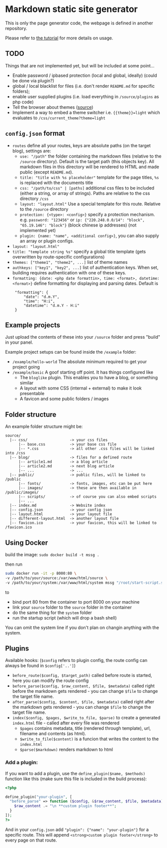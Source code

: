 # Markdown static site generator

This is only the page generator code, the webpage is defined in another repository.

Please refer to [the tutorial](tutorial.md) for more details on usage.

## TODO

Things that are not implemented yet, but will be included at some point...

 - Enable password / ipbased protection (local and global, ideally) (could be done via plugin?)
 - global / local blacklist for files (i.e. don't render `README.md` for specific folders);
 - enable user supplied plugins (i.e. load everything in `/source/plugins` as php code)
 - Tell the browser about themes ([source](https://developer.mozilla.org/en-US/docs/Web/HTML/Element/link#Providing_alternative_stylesheets))
 - Implement a way to embed a theme switcher i.e. `{{theme}}=light` which evaluates to `/css/current_theme?theme=light`

## `config.json` format

 - `routes` define all your routes, keys are absolute paths (on the target blog), settings are:
   - `use: "/path"` the folder containing the markdown files (relative to the `/source` directory). Default is the target path (this objects key). All markdown files in this directory will be rendered to HTML and made public (except `README.md`).
   - `title: "title with %s placeholder"` template for the page titles, `%s` is replaced with the documents title
   - `css: "/path/to/css" | [paths]` additional css files to be included (either a string, or array of strings). Paths are relative to the css directory `/css`
   - `layout: "layout.html"` Use a special template for this route. Relative to the `/source` directory
   - `protection: {<type>: <config>}` specify a protection mechanism. e.g. `password: "123456"` or `ip: {"220.248.0.0/14": "block", "65.19.146": "block"}` (block chinese ip addresses) (not implemented yet)
   - `plugin: {name: "name", <additional config>}`, you can also supply an array or plugin configs.
 - `layout: "layout.html"`
 - `title: "template string %s"` specify a global title template  (gets overwritten by route-specific configurations)
 - `themes: ["theme1", "theme2", ...]` list of theme names
 - `authkeys: ["key1", "key2", ...]` list of authentication keys. When set, building requires authentication with one of these keys.
 - `formatting: {date: <php date formattin>, time: <format>, datetime: <format>}` define formatting for displaying and parsing dates. Default is
   ```
    "formatting": {
        "date": "d.m.Y",
        "time": "H:i",
        "datetime": "d.m.Y - H:i"
    }
    ```

## Example projects

Just upload the contents of these into your `/source` folder and press "build" in your panel.

Example project setups can be found inside the `/example` folder:
 - `/example/hello-world` The absolute minimum required to get your project going
 - `/example/basic` A goof starting off point. It has things configured like
   - The `bloglike` plugin. This enables you to have a blog, or something similar
   - A layout with some CSS (internal + external) to make it look presentable
   - A favicon and some public folders / images


## Folder structure

An example folder structure might be:

```
source/
  |-- css/                   -> your css files
      |-- base.css           -> your base css file
      |-- *.css              -> all other .css files will be linked into /css
  |-- blog/                  -> files for a defined route
      |-- article1.md        -> a blog article
      |-- article2.md        -> next blog article
      |-- ...                -> ...
  |-- public/                -> public files, will be linked to /public
      |-- fonts/             -> fonts, images, etc can be put here
      |-- images/            -> these are then available in /public/images/
      |-- scripts/           -> of course you can also embed scripts
      |-- ...
  |-- index.md               -> Website index
  |-- config.json            -> your config json
  |-- layout.html            -> your layout file
  |-- different-layout.html  -> another layout file
  |-- favicon.ico            -> your favicon, this will be linked to /favicon.ico
```

## Using Docker

build the image: `sudo docker build -t mssg .`

then run

```bash
sudo docker run -it -p 8000:80 \
-v /path/to/your/source:/var/www/html/source \
-v /path/to/your/system:/var/www/html/system mssg "/root/start-script.sh"
```

to
 - bind port 80  from the container to port 8000 on your machine
 - link your `source` folder to the `source` folder in the container
 - do the same thing for the `system` folder
 - run the startup script (which will drop a bash shell)

You can omit the system line if you don't plan on changin anything with the system.

## Plugins

Available hooks: (`$config` refers to plugin config, the route config can always be found in `$config['..']`)
 - `before_route($config, $target_path)` called before route is started, here you can modify the route config
 - `before_parse($config, $raw_content, $file, $metadata)` called right before the markdown gets rendered - you can change `$file` to change the target file name.
 - `after_parse($config, $content, $file, $metadata)` called right after the markdown gets rendered - you can change `$file` to change the target file name.
 - `index($config, $pages, $write_to_file, $parse)` to create a generated `index.html` file - called after every file was rendered
   - `$pages` contains metadata, title (rendered through template), url, filename and contents (as html).
   - `$write_to_file($content)` is a funcion that writes the content to the `index.html`
   - `$parse($markdown)` renders markdown to html

### Add a plugin:

If you want to add a plugin, use the `define_plugin($name, $methods)` function like this (make sure this file is included in the build process):

```php
<?php

define_plugin("your-plugin", [
  "before_parse" => function ($config, &$raw_content, $file, $metadata) {
    $raw_content .= "\n **custom plugin footer**";
  }
]);
?>
```

And in your `config.json` add `"plugin": {"name": "your-plugin"}` for a specific route. This will append `<strong>custom plugin footer</strong>` to every page on that route.
